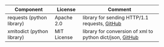 |Component|License|Comment|
|-|-|-|
|requests (python library) | Apache 2.0 | library for sending HTTP/1.1 requests, [GitHub](https://github.com/psf/requests) |
|xmltodict (python library) | MIT License | library for conversion of xml to python dict/json, [GitHub](https://github.com/martinblech/xmltodict) |

